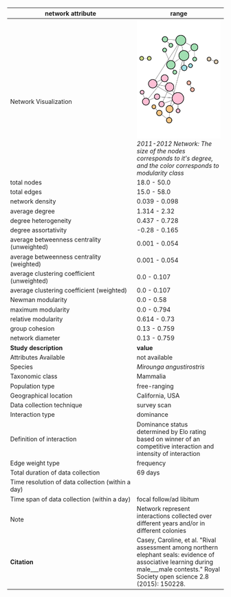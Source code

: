 network attribute|range
---|---
<img width=2500> Network Visualization | ![NetworkImage](/Networks/Visualizations/elephantseals_casey_dominance_phys_contact_2011_2012.png) *2011-2012 Network: The size of the nodes corresponds to it's degree, and the color corresponds to modularity class*
total nodes|18.0 - 50.0
total edges|15.0 - 58.0
network density|0.039 - 0.098
average degree|1.314 - 2.32
degree heterogeneity|0.437 - 0.728
degree assortativity|-0.28 - 0.165
average betweenness centrality (unweighted)|0.001 - 0.054
average betweenness centrality (weighted)|0.001 - 0.054
average clustering coefficient (unweighted)|0.0 - 0.107
average clustering coefficient (weighted)|0.0 - 0.107
Newman modularity|0.0 - 0.58
maximum modularity|0.0 - 0.794
relative modularity|0.614 - 0.73
group cohesion|0.13 - 0.759
network diameter|0.13 - 0.759
**Study description**|**value**
Attributes Available|not available
Species|*Mirounga angustirostris*
Taxonomic class|Mammalia
Population type|free-ranging
Geographical location|California, USA
Data collection technique|survey scan
Interaction type|dominance
Definition of interaction|Dominance status determined by Elo rating based on winner of an competitive interaction and intensity of interaction
Edge weight type|frequency
Total duration of data collection|69 days
Time resolution of data collection (within a day)|
Time span of data collection (within a day)|focal follow/ad libitum
Note|Network represent interactions collected over different years and/or in different colonies
**Citation** | Casey, Caroline, et al. "Rival assessment among northern <br> elephant seals: evidence of associative learning during <br> male___male contests." Royal Society open science 2.8 <br> (2015): 150228.
